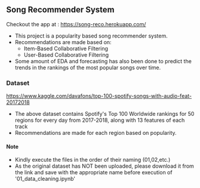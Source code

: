 
## Song Recommender System
Checkout the app at : https://song-reco.herokuapp.com/

* This project is a popularity based song recommender system.
* Recommendations are made based on:
  * Item-Based Collaborative Filtering
  * User-Based Collaborative Filtering 
*  Some amount of EDA and forecasting has also been done to predict the trends in the rankings of the most popular songs over time. 

### Dataset 
https://www.kaggle.com/davafons/top-100-spotify-songs-with-audio-feat-20172018

* The above dataset contains Spotify's Top 100 Worldwide rankings for 50 regions for every day from 2017-2018, along with 13 features of each track
* Recommendations are made for each region based on popularity. 

#### Note
* Kindly execute the files in the order of their naming (01,02,etc.)
* As the original dataset has NOT been uploaded, please download it from the link and save with the appropriate name before execution of '01_data_cleaning.ipynb'


